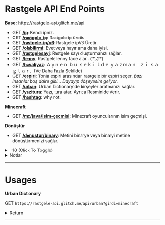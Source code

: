 
# Rastgele API End Points

**Base:** https://rastgele-api.glitch.me/api

- GET **[/ip](https://rastgele-api.glitch.me/api/ip)**: Kendi ipniz.
- GET **[/rastgele-ip](https://rastgele-api.glitch.me/api/rastgele-ip)**: Rastgele ip üretir.
- GET **[/rastgele-ip/v6](https://rastgele-api.glitch.me/api/rastgele-ip/v6)**: Rastgele ipV6 Üretir.
- GET **[/olabilirmi](https://rastgele-api.glitch.me/api/olabilirmi)**: Evet veya hayır ama daha iyisi.
- GET **[/rastgelesayi](https://rastgele-api.glitch.me/api/rastgelesayi)**: Rastgele sayı oluşturmanızı sağlar.
- GET **[/lenny](https://rastgele-api.glitch.me/api/lenny)**: Rastgele lenny face atar.. ( ͡° ͜ʖ ͡°)
- GET **[/havaliyaz](https://rastgele-api.glitch.me/api/havaliyaz)**: Ａｙｎｅｎ  ｂｕ  ｓｅｋｉｌｄｅ  ｙａｚｍａｎｉｚｉ  ｓａｇｌａｒ．(Ve Daha Fazla Şekilde)
- GET **[/espiri](https://rastgele-api.glitch.me/api/espiri)**: Tonla espiri arasından rastgele bir espiri seçer.  *Bazı insanlar boş daire gibi… Dayayıp döşeyesim geliyor.*
- GET **[/urban](https://rastgele-api.glitch.me/api/urban)**: Urban Dictionary'de birşeyler aratmanızı sağlar.
- GET **[/yazitura](https://rastgele-api.glitch.me/api/yazitura)**: Yazı, tura atar. Ayrıca Resminide Verir.
- GET **[/hashtag](https://rastgele-api.glitch.me/api/hashtag)**: why not.

__Minecraft__

- GET **[/mc/java/isim-gecmisi](https://rastgele-api.glitch.me/api/mc/java/isim-gecmisi)**: Minecraft oyuncularının isim geçmişi.

__Dönüştür__

- GET **[/donustur/binary](https://rastgele-api.glitch.me/api/donustur/binary)**: Metini binarye veya binaryi metine dönüştürmenizi sağlar.


<details>
  <summary>+18 (Click To Toggle)</summary>
  
__NSFW__

- GET **[/nsfw/video](http://rastgele-api.glitch.me/api/nsfw/video)** - P()rn() videoları (`xvideos, sex.com, pornhub.com, redtube`)
- GET **[/nsfw/gif](http://rastgele-api.glitch.me/api/nsfw/gif)** - P()rn() Gifleri (`sex.com, pornhub.com`)

</details>


<details>
  <summary>Notlar</summary>
  
> **1.** Apiden gelen her cevap türkçedir.

> **2.** Api rate-limiti __dakikada 100__ istekdir.
</details>

---

# Usages

__Urban Dictionary__

GET `https://rastgele-api.glitch.me/api/urban?girdi=minecraft`

<details>
  <summary>Return</summary>
  
  ```json
  {
  "hata": "yok",
  "cevap": {
    "toplam": 10,
    "sonuçlar": [
      {
        "kelime": "Minecraft",
        "sahibi": "SibunaS",
        "tanım": "[What is this] 'Physics' you speak of, [is it] [magic]?",
        "örnek": "Person 1: How is that castle being help up by a 20 foot tall stick?\r\nPerson 2: Minecraft\r\nPerson 1: But it's not physically possible!\r\nPerson 2: [What is this] 'Physics' you speak of, is it magic?\r\nPerson 1: It's the [governing] law [o-]\r\nPerson 2: MINECRAFT!(Bitch slaps person 1)",
        "ek_bilgi": {
          "oylama": {
            "beğeni": 746,
            "beğenmeme": 120
          },
          "ulaşım": {
            "url": "http://minecraft.urbanup.com/6730949",
            "id": 6730949
          },
          "tarihi": "2012-08-26T00:00:00.000Z"
        }
      },
      {
        "kelime": "Minecraft",
        "sahibi": "Logdotzip",
        "tanım": "Cheap and [legal] alternative to drugs. [This shit] will [sap] your life away.",
        "örnek": "A: Hey Tony, you wanna go to a party? There's booze and chicks an-\n\nB: FUCK OFF I'M BUILDING A [CASTLE] AND [MOAT] ON [MINECRAFT].",
        "ek_bilgi": {
          "oylama": {
            "beğeni": 5232,
            "beğenmeme": 1333
          },
          "ulaşım": {
            "url": "http://minecraft.urbanup.com/5345893",
            "id": 5345893
          },
          "tarihi": "2010-11-10T00:00:00.000Z"
        }
      },
      {
        "kelime": "Minecraft",
        "sahibi": "xXChibitaliaXx",
        "tanım": "A [virtual] drug that will probably take over your [childhood] and [teenage years].",
        "örnek": "Guy 1 - Hey, Do you wanna go to my house and watch the game?\r\nGuy 2 - FUCK YEAH! I JUST KILLED A [CREEPER]!\r\nMother [down stairs] - What's going on up there?!\r\nGuy 2 - He's on [minecraft] again...",
        "ek_bilgi": {
          "oylama": {
            "beğeni": 221,
            "beğenmeme": 48
          },
          "ulaşım": {
            "url": "http://minecraft.urbanup.com/6483983",
            "id": 6483983
          },
          "tarihi": "2012-03-06T00:00:00.000Z"
        }
      },
      {
        "kelime": "Minecraft",
        "sahibi": "Seelad",
        "tanım": "A [kick ass] game that is being built slowly. [The creator] is [notch], and he programs the game.",
        "örnek": "Person1: [Hey].\r\nPerson2: [Shut the fuck up]! I'm [playing Minecraft]!",
        "ek_bilgi": {
          "oylama": {
            "beğeni": 6636,
            "beğenmeme": 1920
          },
          "ulaşım": {
            "url": "http://minecraft.urbanup.com/5024805",
            "id": 5024805
          },
          "tarihi": "2010-06-09T00:00:00.000Z"
        }
      },
      {
        "kelime": "Minecraft",
        "sahibi": "Mikeandike123456789",
        "tanım": "Minecraft is a game where when you play it once, u will never go outside or get [excersize] again. It is like a cheap drug in which you build and remove [blocks] to make [awe inspiring] structures.",
        "örnek": "Friend: Hey dude lets go to a party. Lots of [hot chicks] there.\n\nYou: What server is it on?\n\nFriend: What? Server?\n\nYou: Minecraft [party's] have to [b on] servers!",
        "ek_bilgi": {
          "oylama": {
            "beğeni": 1368,
            "beğenmeme": 484
          },
          "ulaşım": {
            "url": "http://minecraft.urbanup.com/5431335",
            "id": 5431335
          },
          "tarihi": "2010-12-12T00:00:00.000Z"
        }
      },
      {
        "kelime": "Minecraft",
        "sahibi": "Minecrafterererererer",
        "tanım": "A suitable [alternative] to some [illegal] [substance].",
        "örnek": "Person 1: Wanna come round me and do come [crack]?\r\nPerson 2: I [kicked] that for Minecraft.\r\nPerson 1: What the fuck is that?\r\nPerson 2: Just a ga- FUCK A [CREEPER]!",
        "ek_bilgi": {
          "oylama": {
            "beğeni": 1509,
            "beğenmeme": 551
          },
          "ulaşım": {
            "url": "http://minecraft.urbanup.com/5723632",
            "id": 5723632
          },
          "tarihi": "2011-04-05T00:00:00.000Z"
        }
      },
      {
        "kelime": "Minecraft",
        "sahibi": "Idekwia",
        "tanım": "Minecraft is a sandbox video game created and designed by Swedish game designer Markus \"Notch\" [Persson], and later fully developed and published by [Mojang]. Wikipedia\r\nInitial release date: [May 17], 2009\r\nPlatforms: PlayStation 4, PlayStation Vita, Wii U, Nintendo Switch, Android, PlayStation 3, Xbox One, MORE\r\nDid you know: \"Minecraft\" is the best-selling PC game (26 million copies sold). wikipedia.org",
        "örnek": "\"[I Love] [Playing Minecraft]!\"",
        "ek_bilgi": {
          "oylama": {
            "beğeni": 14,
            "beğenmeme": 2
          },
          "ulaşım": {
            "url": "http://minecraft.urbanup.com/11995426",
            "id": 11995426
          },
          "tarihi": "2017-09-25T00:00:00.000Z"
        }
      },
      {
        "kelime": "Minecraft",
        "sahibi": "Kitty Carvis",
        "tanım": "The single most [addicting] game in the world, [side effects] are anti-sociality, fear of light, explodingpenisphobia, a fear of [the Creeper], occasional dreams only in blocks and thinking Minecraft is real.",
        "örnek": "person1: I punched my [refrigerator] to get milk.\n\nperson2: You dumbass you know you need a bucket for milk\n\nperson3: Minecraft is [not real] you need a fucking cup for milk [dumbasses]!\n\nperson1,2: Um, We knew that",
        "ek_bilgi": {
          "oylama": {
            "beğeni": 108,
            "beğenmeme": 35
          },
          "ulaşım": {
            "url": "http://minecraft.urbanup.com/6064603",
            "id": 6064603
          },
          "tarihi": "2011-09-07T00:00:00.000Z"
        }
      },
      {
        "kelime": "Minecraft",
        "sahibi": "davidjl123",
        "tanım": "Minecraft is a game written in Java created by [Mojang] AB in 2009. Minecraft has two current variants - Classic (which is free) and Beta (which you have to pay for).\r\n[In Beta], the main goal is to survive. At night, monsters spawn (but not in Peaceful mode) and attack you so you need to craft items and tools to help you survive. You also need to eat regularly.\n\nMinecraft has gone through many development stages:\n\nClassic - the oldest version. It is still playable and has multiplayer. In Classic, you have an infinite amount of blocks, no health, and no [mobs].\n\nSurvival Test - Part of Classic, very basic compared to the Survival we play and know today.\n\n[Indev] - Added a number of new features, including [crafting], torches, and tools.\n\nInfdev - Added the ability to have an infinite playing surface.\n\nAlpha - Added [biomes], [nether], sneaking, and much more.\n\nBeta - The current version of Minecraft. Added beds (which can skip the night), more mobs such as [endermen] and wolves (which can be tamed with bones and attack monsters), and many more.\n\nMultiplayer is in both Classic and Beta, which allows, well, multiplayer, duhhhh",
        "örnek": "Girlfriend: Why aren't you spending much time with me, [Greg]?\r\nGreg: SHUT UP AND [GO AWAY], I'M [PLAYING MINECRAFT]",
        "ek_bilgi": {
          "oylama": {
            "beğeni": 86,
            "beğenmeme": 30
          },
          "ulaşım": {
            "url": "http://minecraft.urbanup.com/6142427",
            "id": 6142427
          },
          "tarihi": "2011-10-16T00:00:00.000Z"
        }
      },
      {
        "kelime": "Minecraft",
        "sahibi": "DrPooptickler",
        "tanım": "The meeting place of all annoying 10-12 year olds. [Nobody knows] what they are talking about because they are speaking in a very [broken English] that scientists suspect are from the child being hit in the head so hard that his head [slammed] into the keyboard.",
        "örnek": "Jim: Tim, do you play minecraft?\r\nTim: [yersh] i em tho [gud] it [ti]",
        "ek_bilgi": {
          "oylama": {
            "beğeni": 201,
            "beğenmeme": 80
          },
          "ulaşım": {
            "url": "http://minecraft.urbanup.com/8027644",
            "id": 8027644
          },
          "tarihi": "2014-12-30T00:00:00.000Z"
        }
      }
    ]
  }
}
  ```
</details>

---

